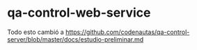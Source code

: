 # qa-control-web-service

Todo esto cambió a https://github.com/codenautas/qa-control-server/blob/master/docs/estudio-preliminar.md
